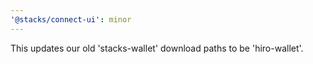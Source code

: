 ```yaml
---
'@stacks/connect-ui': minor
---
```


This updates our old 'stacks-wallet' download paths to be 'hiro-wallet'.
